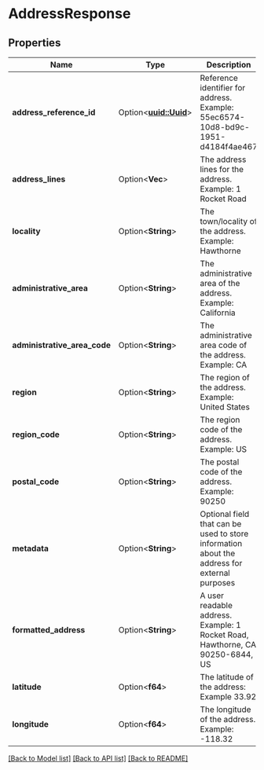 # AddressResponse

## Properties

Name | Type | Description | Notes
------------ | ------------- | ------------- | -------------
**address_reference_id** | Option<[**uuid::Uuid**](uuid::Uuid.md)> | Reference identifier for address. Example: 55ec6574-10d8-bd9c-1951-d4184f4ae467 | [optional]
**address_lines** | Option<**Vec<String>**> | The address lines for the address. Example: 1 Rocket Road | [optional]
**locality** | Option<**String**> | The town/locality of the address. Example: Hawthorne | [optional]
**administrative_area** | Option<**String**> | The administrative area of the address. Example: California | [optional]
**administrative_area_code** | Option<**String**> | The administrative area code of the address. Example: CA | [optional]
**region** | Option<**String**> | The region of the address. Example: United States | [optional]
**region_code** | Option<**String**> | The region code of the address. Example: US | [optional]
**postal_code** | Option<**String**> | The postal code of the address. Example: 90250 | [optional]
**metadata** | Option<**String**> | Optional field that can be used to store information about the address for external purposes | [optional]
**formatted_address** | Option<**String**> | A user readable address. Example: 1 Rocket Road, Hawthorne, CA 90250-6844, US | [optional]
**latitude** | Option<**f64**> | The latitude of the address: Example 33.92 | [optional]
**longitude** | Option<**f64**> | The longitude of the address. Example: -118.32 | [optional]

[[Back to Model list]](../README.md#documentation-for-models) [[Back to API list]](../README.md#documentation-for-api-endpoints) [[Back to README]](../README.md)


